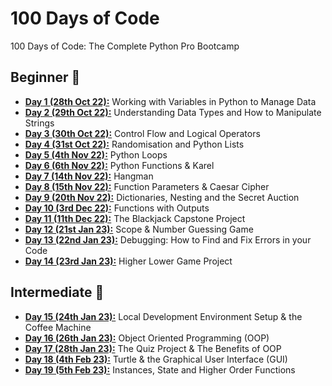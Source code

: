 # 100 Days of Code
100 Days of Code: The Complete Python Pro Bootcamp

## Beginner 🐻
* **[Day 1 (28th Oct 22):](https://github.com/beatricekay/100-Days-of-Code/tree/main/day01)** Working with Variables in Python to Manage Data
* **[Day 2 (29th Oct 22):](https://github.com/beatricekay/100-Days-of-Code/tree/main/day02)** Understanding Data Types and How to Manipulate Strings
* **[Day 3 (30th Oct 22):](https://github.com/beatricekay/100-Days-of-Code/tree/main/day03)** Control Flow and Logical Operators
* **[Day 4 (31st Oct 22):](https://github.com/beatricekay/100-Days-of-Code/tree/main/day04)** Randomisation and Python Lists
* **[Day 5 (4th Nov 22):](https://github.com/beatricekay/100-Days-of-Code/tree/main/day05)** Python Loops
* **[Day 6 (6th Nov 22):](https://github.com/beatricekay/100-Days-of-Code/tree/main/day06)** Python Functions & Karel
* **[Day 7 (14th Nov 22):](https://github.com/beatricekay/100-Days-of-Code/tree/main/day07)** Hangman
* **[Day 8 (15th Nov 22):](https://github.com/beatricekay/100-Days-of-Code/tree/main/day08)** Function Parameters & Caesar Cipher
* **[Day 9 (20th Nov 22):](https://github.com/beatricekay/100-Days-of-Code/tree/main/day09)** Dictionaries, Nesting and the Secret Auction
* **[Day 10 (3rd Dec 22):](https://github.com/beatricekay/100-Days-of-Code/tree/main/day10)** Functions with Outputs
* **[Day 11 (11th Dec 22):](https://github.com/beatricekay/100-Days-of-Code/tree/main/day11)** The Blackjack Capstone Project
* **[Day 12 (21st Jan 23):](https://github.com/beatricekay/100-Days-of-Code/tree/main/day12)** Scope & Number Guessing Game
* **[Day 13 (22nd Jan 23):](https://github.com/beatricekay/100-Days-of-Code/tree/main/day13)** Debugging: How to Find and Fix Errors in your Code
* **[Day 14 (23rd Jan 23):](https://github.com/beatricekay/100-Days-of-Code/tree/main/day14)** Higher Lower Game Project

## Intermediate 🐯
* **[Day 15 (24th Jan 23):](https://github.com/beatricekay/100-Days-of-Code/tree/main/day15)** Local Development Environment Setup & the Coffee Machine
* **[Day 16 (26th Jan 23):](https://github.com/beatricekay/100-Days-of-Code/tree/main/day16)** Object Oriented Programming (OOP)
* **[Day 17 (28th Jan 23):](https://github.com/beatricekay/100-Days-of-Code/tree/main/day17)** The Quiz Project & The Benefits of OOP
* **[Day 18 (4th Feb 23):](https://github.com/beatricekay/100-Days-of-Code/tree/main/day18)** Turtle & the Graphical User Interface (GUI)
* **[Day 19 (5th Feb 23):](https://github.com/beatricekay/100-Days-of-Code/tree/main/day18)** Instances, State and Higher Order Functions
